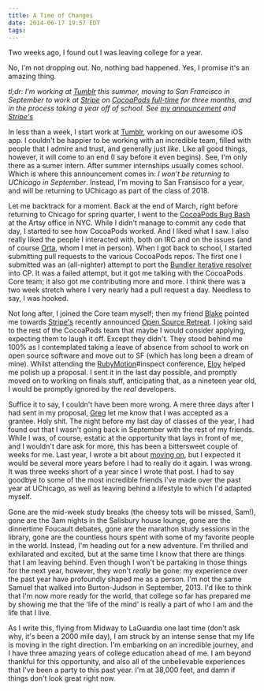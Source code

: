 ```yaml
---
title: A Time of Changes
date: 2014-06-17 19:57 EDT
tags:
---
```


Two weeks ago, I found out I was leaving college for a year.

No, I'm not dropping out. No, nothing bad happened. Yes, I promise it's an amazing thing.

*tl;dr: I'm working at [Tumblr](http://tumblr.com) this summer, moving to San Francisco in September to work at [Stripe](https://stripe.com) on [CocoaPods full-time](http://cocoapods.org) for three months, and in the process taking a year off of school. See [my announcement](http://blog.cocoapods.org/Stripe-Open-Source-Retreat/) and [Stripe's](https://stripe.com/blog/open-source-retreat-grantees)*

<!-- more -->

In less than a week, I start work at [Tumblr](http://tumblr.com), working on our awesome iOS app. I couldn't be happier to be working with an incredible team, filled with people that I admire and trust, and generally just *like*. Like all good things, however, it will come to an end (I say before it even begins). See, I'm only there as a sumer intern. After summer internships usually comes school. Which is where this announcement comes in: *I won't be returning to UChicago in September*. Instead, I'm moving to San Fransisco for a year, and will be returning to UChicago as part of the class of 2018.

Let me backtrack for a moment. Back at the end of March, right before returning to Chicago for spring quarter, I went to the [CocoaPods Bug Bash](http://blog.cocoapods.org/CocoaPods-Bug-Bash/) at the Artsy office in NYC. While I didn't manage to commit any code that day, I started to see how CocoaPods worked. And I liked what I saw. I also really liked the people I interacted with, both on IRC and on the issues (and of course [Orta](https://twitter.com/orta), whom I met in person). When I got back to school, I started submitting pull requests to the various CocoaPods repos. The first one I submitted was an (all-nighter) attempt to port the [Bundler iterative resolver](https://github.com/CocoaPods/CocoaPods/pull/2039) into CP. It was a failed attempt, but it got me talking with the CocoaPods Core team; it also got me contributing more and more. I think there was a two week stretch where I very nearly had a pull request a day. Needless to say, I was hooked.

Not long after, I joined the Core team myself; then my friend [Blake](https://twitter.com/blakewatters) pointed me towards [Stripe's](https://stripe.com) recently announced [Open Source Retreat](https://stripe.com/blog/stripe-open-source-retreat). I joking said to the rest of the CocoaPods team that maybe I would consider applying, expecting them to laugh it off. Except they didn't. They stood behind me 100% as I contemplated taking a leave of absence from school to work on open source software and move out to SF (which has long been a dream of mine). Whilst attending the [RubyMotion](http://rubymotion.com)#inspect conference, [Eloy](https://twitter.com/alloy) helped me polish up a proposal. I sent it in the last day possible, and promptly moved on to working on finals stuff, anticipating that, as a nineteen year old, I would be promptly ignored by the *real* developers.

Suffice it to say, I couldn't have been more wrong. A mere three days after I had sent in my proposal, [Greg](https://twitter.com/thegdb) let me know that I was accepted as a grantee. Holy shit. The night before my last day of classes of the year, I had found out that I wasn't going back in September with the rest of my friends. While I was, of course, estatic at the opportunity that lays in front of me, and I wouldn't dare ask for more, this has been a bittersweet couple of weeks for me. Last year, I wrote a bit about [moving on](http://blog.segiddins.me/2013/06/20/moving-on/), but I expected it would be several more years before I had to really do it again. I was wrong. It was three weeks short of a year since I wrote that post. I had to say goodbye to some of the most incredible friends I've made over the past year at UChicago, as well as leaving behind a lifestyle to which I'd adapted myself.

Gone are the mid-week study breaks (the cheesy tots will be missed, Sam!), gone are the 3am nights in the Salisbury house lounge, gone are the dinnertime Foucault debates, gone are the marathon study sessions in the library, gone are the countless hours spent with some of my favorite people in the world. Instead, I'm heading out for a new adventure. I'm thrilled and exhilarated and excited, but at the same time I know that there are things that I am leaving behind. Even though I won't be partaking in those things for the next year, however, they won't *really* be gone: my experience over the past year have profoundly shaped me as a person. I'm not the same Samuel that walked into Burton-Judson in September, 2013. I'd like to think that I'm now more ready for the world, that college so far has prepared me by showing me that the 'life of the mind' is really a part of who I am and the life that I live.

As I write this, flying from Midway to LaGuardia one last time (don't ask why, it's been a 2000 mile day), I am struck by an intense sense that my life is moving in the right direction. I'm embarking on an incredible journey, and I have three amazing years of college education ahead of me. I am beyond thankful for this opportunity, and also all of the unbelievable experiences that I've been a party to this past year. I'm at 38,000 feet, and damn if things don't look great right now.

